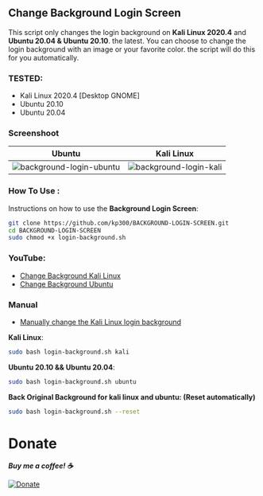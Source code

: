 ## Change Background Login Screen

This script only changes the login background on **Kali Linux 2020.4** and **Ubuntu 20.04 & Ubuntu 20.10**. the latest. 
You can choose to change the login background with an image or your favorite color. the script will do this for you automatically.

### TESTED:
* Kali Linux 2020.4 [Desktop GNOME]
* Ubuntu 20.10
* Ubuntu 20.04

### Screenshoot
| Ubuntu | Kali Linux	|
| ------------  | ------------ |
|![background-login-ubuntu](https://user-images.githubusercontent.com/58439463/96018458-7dd4e980-0e75-11eb-8d8d-6d33c3b3ebaf.png)|![background-login-kali](https://user-images.githubusercontent.com/58439463/87871917-af592880-c9de-11ea-90dc-01732f456b2d.png)

### How To Use :
Instructions on how to use the **Background Login Screen**:

```bash
git clone https://github.com/kp300/BACKGROUND-LOGIN-SCREEN.git
cd BACKGROUND-LOGIN-SCREEN
sudo chmod +x login-background.sh
```

### YouTube: 
 - [Change Background Kali Linux](https://www.youtube.com/watch?v=NHftNCVggn8&t=1s)
 - [Change Background Ubuntu](https://www.youtube.com/watch?v=imdXro-2YZ4)

### Manual
 - [Manually change the Kali Linux login background](https://www.duniamastah.com/2021/04/cara-ganti-background-login-screen.html)

**Kali Linux**:

```bash
sudo bash login-background.sh kali
```

**Ubuntu 20.10 && Ubuntu 20.04**:

```bash
sudo bash login-background.sh ubuntu
```
**Back Original Background for **kali linux** and **ubuntu**: (Reset automatically)**

```bash
sudo bash login-background.sh --reset
```

# Donate
***Buy me a coffee! :coffee:***

[![Donate](https://img.shields.io/badge/Donate-PayPal-green.svg)](https://ko-fi.com/kalitutorial)
